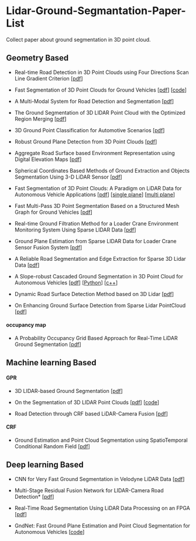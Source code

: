 # Lidar-Ground-Segmantation-Paper-List
Collect paper about ground segmentation in 3D point cloud. 

## Geometry Based
* Real-time Road Detection in 3D Point Clouds using Four Directions Scan Line Gradient Criterion [[pdf](https://www.semanticscholar.org/paper/Real-time-Road-Detection-in-3-D-Point-Clouds-using-Li-QingquanLi/fb3ef3a51e62baca7d8a28aeb61c684c68c5ce01)]

* Fast Segmentation of 3D Point Clouds for Ground Vehicles [[pdf](http://ieeexplore.ieee.org/document/5548059/)] [[code](https://github.com/lorenwel/linefit_ground_segmentation)]

* A Multi-Modal System for Road Detection and Segmentation [[pdf](https://ieeexplore.ieee.org/document/6856466)]

* The Ground Segmentation of 3D LIDAR Point Cloud with the Optimized Region Merging [[pdf](http://ieeexplore.ieee.org/document/6799834/)]

* 3D Ground Point Classification for Automotive Scenarios [[pdf](https://ieeexplore.ieee.org/document/8569898/)]

* Robust Ground Plane Detection from 3D Point Clouds [[pdf](http://ieeexplore.ieee.org/document/6987936/)]

* Aggregate Road Surface based Environment Representation using Digital Elevation Maps [[pdf](http://ieeexplore.ieee.org/document/6936967/)]

* Spherical Coordinates Based Methods of Ground Extraction and Objects Segmentation Using 3-D LiDAR Sensor [[pdf](https://ieeexplore.ieee.org/document/7384616/)]

* Fast Segmentation of 3D Point Clouds: A Paradigm on LiDAR Data for Autonomous Vehicle Applications [[pdf](http://ieeexplore.ieee.org/document/7989591/)] [[single plane](https://github.com/AbangLZU/plane_fit_ground_filter)] [[multi plane](https://github.com/wangx1996/LIDAR-Segmentation-Based-on-Range-Image)]

* Fast Multi-Pass 3D Point Segmentation Based on a Structured Mesh Graph for Ground Vehicles [[pdf](https://ieeexplore.ieee.org/document/8500552/)]

* Real-time Ground Filtration Method for a Loader Crane Environment Monitoring System Using Sparse LIDAR Data [[pdf](http://ieeexplore.ieee.org/document/8001158/)]

* Ground Plane Estimation from Sparse LIDAR Data for Loader Crane Sensor Fusion System [[pdf](http://ieeexplore.ieee.org/document/8046916/)]

* A Reliable Road Segmentation and Edge Extraction for Sparse 3D Lidar Data [[pdf](https://ieeexplore.ieee.org/document/8500486/)]

* A Slope-robust Cascaded Ground Segmentation in 3D Point Cloud for Autonomous Vehicles [[pdf](https://ieeexplore.ieee.org/document/8569534)] [[Python](https://bitbucket.org/n-patiphon/slope_robust_ground_seg)] [[c++](https://github.com/wangx1996/Cascaded-Lidar-Ground-Segmentation)]

* Dynamic Road Surface Detection Method based on 3D Lidar [[pdf](extension://bfdogplmndidlpjfhoijckpakkdjkkil/pdf/viewer.html?file=http%3A%2F%2Fwww.csroc.org.tw%2Fjournal%2FJOC30_6%2FJOC3006-27.pdf)]

* On Enhancing Ground Surface Detection from Sparse Lidar PointCloud [[pdf](https://ieeexplore.ieee.org/document/8968135/)]

#### occupancy map

* A Probability Occupancy Grid Based Approach for Real-Time LiDAR Ground Segmentation [[pdf](https://ieeexplore.ieee.org/document/8666170/)]


## Machine learning Based

#### GPR

* 3D LIDAR-based Ground Segmentation [[pdf](http://ieeexplore.ieee.org/document/6166587/)]

* On the Segmentation of 3D LIDAR Point Clouds [[pdf](http://ieeexplore.ieee.org/document/5979818/)] [[code](https://github.com/alualu628628/Gaussian-Process-Incremental-Sample-Consensus-GP-INASC)]

* Road Detection through CRF based LiDAR-Camera Fusion [[pdf](https://ieeexplore.ieee.org/document/8793585/)]

#### CRF

* Ground Estimation and Point Cloud Segmentation using SpatioTemporal Conditional Random Field [[pdf](http://ieeexplore.ieee.org/document/7995861/)]


## Deep learning Based

* CNN for Very Fast Ground Segmentation in Velodyne LiDAR Data [[pdf](https://arxiv.org/abs/1709.02128)]

* Multi-Stage Residual Fusion Network for LIDAR-Camera Road Detection* [[pdf](https://ieeexplore.ieee.org/document/8813983)]

* Real-Time Road Segmentation Using LiDAR Data Processing on an FPGA [[pdf](https://arxiv.org/abs/1711.02757)]

* GndNet: Fast Ground Plane Estimation and Point Cloud Segmentation for Autonomous Vehicles [[code](https://github.com/anshulpaigwar/GndNet)]

